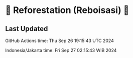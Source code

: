 
# 🌳 Reforestation (Reboisasi) 🌲

## Last Updated

GitHub Actions time: Thu Sep 26 19:15:43 UTC 2024

Indonesia/Jakarta time: Fri Sep 27 02:15:43 WIB 2024
